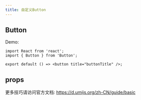 ```yaml
---
title: 自定义Button
---
```


## Button

Demo:

```tsx
import React from 'react';
import { Button } from 'Button';

export default () => <button title="buttonTitle" />;
```

## props

更多技巧请访问官方文档: https://d.umijs.org/zh-CN/guide/basic